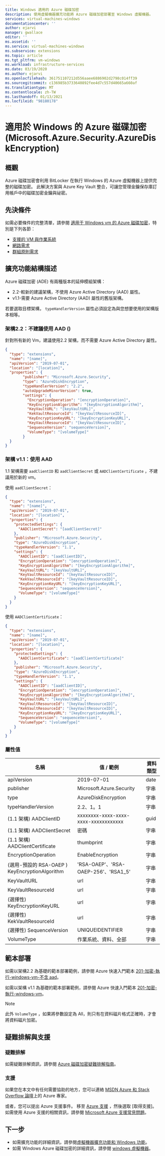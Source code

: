 ```yaml
---
title: Windows 適用的 Azure 磁碟加密
description: 使用虛擬機器擴充功能將 Azure 磁碟加密部署至 Windows 虛擬機器。
services: virtual-machines-windows
documentationcenter: ''
author: ejarvi
manager: gwallace
editor: ''
ms.assetid: ''
ms.service: virtual-machines-windows
ms.subservice: extensions
ms.topic: article
ms.tgt_pltfrm: vm-windows
ms.workload: infrastructure-services
ms.date: 03/19/2020
ms.author: ejarvi
ms.openlocfilehash: 361751107212d556aaee6886902d2798c014ff39
ms.sourcegitcommit: c136985b3733640892fee4d7c557d40665a660af
ms.translationtype: MT
ms.contentlocale: zh-TW
ms.lasthandoff: 01/13/2021
ms.locfileid: "98180178"
---
```

# <a name="azure-disk-encryption-for-windows-microsoftazuresecurityazurediskencryption"></a>適用於 Windows 的 Azure 磁碟加密 (Microsoft.Azure.Security.AzureDiskEncryption)

## <a name="overview"></a>概觀

Azure 磁碟加密會利用 BitLocker 在執行 Windows 的 Azure 虛擬機器上提供完整的磁碟加密。  此解決方案與 Azure Key Vault 整合，可讓您管理金鑰保存庫訂用帳戶中的磁碟加密金鑰與祕密。 

## <a name="prerequisites"></a>先決條件

如需必要條件的完整清單，請參閱 [適用于 Windows vm 的 Azure 磁碟加密](../windows/disk-encryption-overview.md)，特別是下列各節：

- [支援的 VM 與作業系統](../windows/disk-encryption-overview.md#supported-vms-and-operating-systems)
- [網路需求](../windows/disk-encryption-overview.md#networking-requirements)
- [群組原則需求](../windows/disk-encryption-overview.md#group-policy-requirements)

## <a name="extension-schema"></a>擴充功能結構描述

Azure 磁碟加密 (ADE) 有兩種版本的延伸模組架構：
- 2.2-較新的建議架構，不使用 Azure Active Directory (AAD) 屬性。
- v1.1-需要 Azure Active Directory (AAD) 屬性的舊版架構。 

若要選取目標架構， `typeHandlerVersion` 屬性必須設定為與您想要使用的架構版本相等。

### <a name="schema-v22-no-aad-recommended"></a>架構2.2：不建議使用 AAD () 

針對所有新的 Vm，建議使用2.2 架構，而不需要 Azure Active Directory 屬性。

```json
{
  "type": "extensions",
  "name": "[name]",
  "apiVersion": "2019-07-01",
  "location": "[location]",
  "properties": {
        "publisher": "Microsoft.Azure.Security",
        "type": "AzureDiskEncryption",
        "typeHandlerVersion": "2.2",
        "autoUpgradeMinorVersion": true,
        "settings": {
          "EncryptionOperation": "[encryptionOperation]",
          "KeyEncryptionAlgorithm": "[keyEncryptionAlgorithm]",
          "KeyVaultURL": "[keyVaultURL]",
          "KekVaultResourceId": "[keyVaultResourceID]",
          "KeyEncryptionKeyURL": "[keyEncryptionKeyURL]",
          "KeyVaultResourceId": "[keyVaultResourceID]",
          "SequenceVersion": "sequenceVersion]",
          "VolumeType": "[volumeType]"
        }
  }
}
```


### <a name="schema-v11-with-aad"></a>架構 v1.1：使用 AAD 

1.1 架構需要 `aadClientID` 和 `aadClientSecret` 或 `AADClientCertificate` ，不建議用於新的 vm。

使用 `aadClientSecret`：

```json
{
  "type": "extensions",
  "name": "[name]",
  "apiVersion": "2019-07-01",
  "location": "[location]",
  "properties": {
    "protectedSettings": {
      "AADClientSecret": "[aadClientSecret]"
    },    
    "publisher": "Microsoft.Azure.Security",
    "type": "AzureDiskEncryption",
    "typeHandlerVersion": "1.1",
    "settings": {
      "AADClientID": "[aadClientID]",
      "EncryptionOperation": "[encryptionOperation]",
      "KeyEncryptionAlgorithm": "[keyEncryptionAlgorithm]",
      "KeyVaultURL": "[keyVaultURL]",
      "KeyVaultResourceId": "[keyVaultResourceID]",
      "KekVaultResourceId": "[keyVaultResourceID]",
      "KeyEncryptionKeyURL": "[keyEncryptionKeyURL]",
      "SequenceVersion": "sequenceVersion]",
      "VolumeType": "[volumeType]"
    }
  }
}
```

使用 `AADClientCertificate`：

```json
{
  "type": "extensions",
  "name": "[name]",
  "apiVersion": "2019-07-01",
  "location": "[location]",
  "properties": {
    "protectedSettings": {
      "AADClientCertificate": "[aadClientCertificate]"
    },    
    "publisher": "Microsoft.Azure.Security",
    "type": "AzureDiskEncryption",
    "typeHandlerVersion": "1.1",
    "settings": {
      "AADClientID": "[aadClientID]",
      "EncryptionOperation": "[encryptionOperation]",
      "KeyEncryptionAlgorithm": "[keyEncryptionAlgorithm]",
      "KeyVaultURL": "[keyVaultURL]",
      "KeyVaultResourceId": "[keyVaultResourceID]",
      "KekVaultResourceId": "[keyVaultResourceID]",
      "KeyEncryptionKeyURL": "[keyEncryptionKeyURL]",
      "SequenceVersion": "sequenceVersion]",
      "VolumeType": "[volumeType]"
    }
  }
}
```


### <a name="property-values"></a>屬性值

| 名稱 | 值 / 範例 | 資料類型 |
| ---- | ---- | ---- |
| apiVersion | 2019-07-01 | date |
| publisher | Microsoft.Azure.Security | 字串 |
| type | AzureDiskEncryption | 字串 |
| typeHandlerVersion | 2.2、1。1 | 字串 |
|  (1.1 架構) AADClientID | xxxxxxxx-xxxx-xxxx-xxxx-xxxxxxxxxxxx | guid | 
|  (1.1 架構) AADClientSecret | 密碼 | 字串 |
|  (1.1 架構) AADClientCertificate | thumbprint | 字串 |
| EncryptionOperation | EnableEncryption | 字串 | 
|  (選用-預設的 RSA-OAEP ) KeyEncryptionAlgorithm | 'RSA-OAEP'、'RSA-OAEP-256'、'RSA1_5' | 字串 |
| KeyVaultURL | url | 字串 |
| KeyVaultResourceId | url | 字串 |
|  (選擇性) KeyEncryptionKeyURL | url | 字串 |
|  (選擇性) KekVaultResourceId | url | 字串 |
|  (選擇性) SequenceVersion | UNIQUEIDENTIFIER | 字串 |
| VolumeType | 作業系統、資料、全部 | 字串 |

## <a name="template-deployment"></a>範本部署

如需以架構2.2 為基礎的範本部署範例，請參閱 Azure 快速入門範本 [201-加密-執行-windows-vm-不含 aad](https://github.com/Azure/azure-quickstart-templates/tree/master/201-encrypt-running-windows-vm-without-aad)。

如需以架構 v1.1 為基礎的範本部署範例，請參閱 Azure 快速入門範本 [201-加密-執行-windows-vm](https://github.com/Azure/azure-quickstart-templates/tree/master/201-encrypt-running-windows-vm)。

>[!NOTE]
> 此外 `VolumeType` ，如果將參數設定為 All，則只有在資料磁片格式正確時，才會將資料磁片加密。 

## <a name="troubleshoot-and-support"></a>疑難排解與支援

### <a name="troubleshoot"></a>疑難排解

如需疑難排解資訊，請參閱 [Azure 磁碟加密疑難排解指南](../windows/disk-encryption-troubleshooting.md)。

### <a name="support"></a>支援

如果您在本文中有任何需要協助的地方，您可以連絡 [MSDN Azure 和 Stack Overflow 論壇](https://azure.microsoft.com/support/community/)上的 Azure 專家。 

或者，您可以提出 Azure 支援事件。 移至 [Azure 支援](https://azure.microsoft.com/support/options/) ，然後選取 [取得支援]。 如需使用 Azure 支援的相關資訊，請參閱 [Microsoft Azure 支援常見問題](https://azure.microsoft.com/support/faq/)。

## <a name="next-steps"></a>下一步

* 如需擴充功能的詳細資訊，請參閱[虛擬機器擴充功能和 Windows 功能](features-windows.md)。
* 如需 Windows Azure 磁碟加密的詳細資訊，請參閱 [windows 虛擬機器](../../security/fundamentals/azure-disk-encryption-vms-vmss.md#windows-virtual-machines)。
